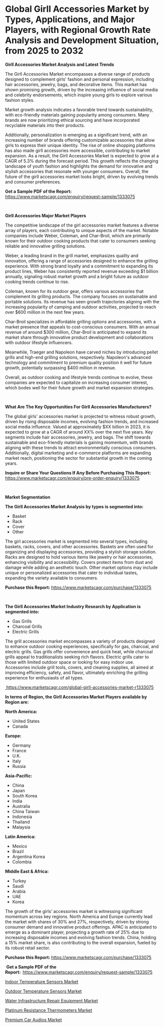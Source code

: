 <p><h1>Global Girll Accessories Market by Types, Applications, and Major Players, with Regional Growth Rate Analysis and Development Situation, from 2025 to 2032</h1></p><p><strong>Girll Accessories Market Analysis and Latest Trends</strong></p>
<p><p>The Girll Accessories Market encompasses a diverse range of products designed to complement girls' fashion and personal expression, including hair accessories, jewelry, bags, and decorative items. This market has shown promising growth, driven by the increasing influence of social media and celebrity endorsements, which inspire young girls to explore various fashion styles.</p><p>Market growth analysis indicates a favorable trend towards sustainability, with eco-friendly materials gaining popularity among consumers. Many brands are now prioritizing ethical sourcing and have incorporated recyclable materials into their products. </p><p>Additionally, personalization is emerging as a significant trend, with an increasing number of brands offering customizable accessories that allow girls to express their unique identity. The rise of online shopping platforms has also made girll accessories more accessible, contributing to market expansion. As a result, the Girll Accessories Market is expected to grow at a CAGR of 5.3% during the forecast period. This growth reflects the changing landscape of youth fashion and highlights the demand for innovative and stylish accessories that resonate with younger consumers. Overall, the future of the girll accessories market looks bright, driven by evolving trends and consumer preferences.</p></p>
<p><strong>Get a Sample PDF of the Report:&nbsp;</strong> <a href="https://www.marketscagr.com/enquiry/request-sample/1333075?utm_campaign=2194&utm_medium=2&utm_source=Github&utm_content=ia&utm_term=24032025&utm_id=girll-accessories">https://www.marketscagr.com/enquiry/request-sample/1333075</a></p>
<p>&nbsp;</p>
<p><strong>Girll Accessories Major Market Players</strong></p>
<p><p>The competitive landscape of the girl accessories market features a diverse array of players, each contributing to unique aspects of the market. Notable companies include Weber, Coleman, and Char-Broil, which are primarily known for their outdoor cooking products that cater to consumers seeking reliable and innovative grilling solutions.</p><p>Weber, a leading brand in the grill market, emphasizes quality and innovation, offering a range of accessories designed to enhance the grilling experience. With strong brand loyalty and a commitment to expanding its product lines, Weber has consistently reported revenue exceeding $1 billion annually, signaling robust market growth and a bright future as outdoor cooking trends continue to rise.</p><p>Coleman, known for its outdoor gear, offers various accessories that complement its grilling products. The company focuses on sustainable and portable solutions. Its revenue has seen growth trajectories aligning with the increasing popularity of camping and outdoor activities, projected to reach over $600 million in the next few years.</p><p>Char-Broil specializes in affordable grilling options and accessories, with a market presence that appeals to cost-conscious consumers. With an annual revenue of around $300 million, Char-Broil is anticipated to expand its market share through innovative product development and collaborations with outdoor lifestyle influencers.</p><p>Meanwhile, Traeger and Napoleon have carved niches by introducing pellet grills and high-end grilling solutions, respectively. Napoleon's advanced technology and commitment to premium quality position it well for future growth, potentially surpassing $400 million in revenue.</p><p>Overall, as outdoor cooking and lifestyle trends continue to evolve, these companies are expected to capitalize on increasing consumer interest, which bodes well for their future growth and market expansion strategies.</p></p>
<p>&nbsp;</p>
<p><strong>What Are The Key Opportunities For Girll Accessories Manufacturers?</strong></p>
<p><p>The global girls' accessories market is projected to witness robust growth, driven by rising disposable incomes, evolving fashion trends, and increased social media influence. Valued at approximately $XX billion in 2023, it is expected to grow at a CAGR of around XX% over the next five years. Key segments include hair accessories, jewelry, and bags. The shift towards sustainable and eco-friendly materials is gaining momentum, with brands aligning with these trends to attract environmentally conscious consumers. Additionally, digital marketing and e-commerce platforms are expanding market reach, positioning the sector for substantial growth in the coming years.</p></p>
<p><strong>Inquire or Share Your Questions If Any Before Purchasing This Report:</strong> <a href="https://www.marketscagr.com/enquiry/pre-order-enquiry/1333075?utm_campaign=2194&utm_medium=2&utm_source=Github&utm_content=ia&utm_term=24032025&utm_id=girll-accessories">https://www.marketscagr.com/enquiry/pre-order-enquiry/1333075</a></p>
<p>&nbsp;</p>
<p><strong>Market Segmentation</strong></p>
<p><strong>The Girll Accessories Market Analysis by types is segmented into:</strong></p>
<p><ul><li>Basket</li><li>Rack</li><li>Cover</li><li>Other</li></ul></p>
<p><p>The girl accessories market is segmented into several types, including baskets, racks, covers, and other accessories. Baskets are often used for organizing and displaying accessories, providing a stylish storage solution. Racks are designed to hold various items like jewelry or hair accessories, enhancing visibility and accessibility. Covers protect items from dust and damage while adding an aesthetic touch. Other market options may include unique or personalized accessories that cater to individual tastes, expanding the variety available to consumers.</p></p>
<p><strong>Purchase this Report:&nbsp;</strong><a href="https://www.marketscagr.com/purchase/1333075?utm_campaign=2194&utm_medium=2&utm_source=Github&utm_content=ia&utm_term=24032025&utm_id=girll-accessories">https://www.marketscagr.com/purchase/1333075</a></p>
<p>&nbsp;</p>
<p><strong>The Girll Accessories Market Industry Research by Application is segmented into:</strong></p>
<p><ul><li>Gas Grills</li><li>Charcoal Grills</li><li>Electric Grills</li></ul></p>
<p><p>The grill accessories market encompasses a variety of products designed to enhance outdoor cooking experiences, specifically for gas, charcoal, and electric grills. Gas grills offer convenience and quick heat, while charcoal grills appeal to traditionalists seeking rich flavors. Electric grills cater to those with limited outdoor space or looking for easy indoor use. Accessories include grill tools, covers, and cleaning supplies, all aimed at improving efficiency, safety, and flavor, ultimately enriching the grilling experience for enthusiasts of all types.</p></p>
<p><a href="https://www.marketscagr.com/global-girll-accessories-market-r1333075?utm_campaign=2194&utm_medium=2&utm_source=Github&utm_content=ia&utm_term=24032025&utm_id=girll-accessories">&nbsp;https://www.marketscagr.com/global-girll-accessories-market-r1333075</a></p>
<p><strong>In terms of Region, the Girll Accessories Market Players available by Region are:</strong></p>
<p>
    <p> <strong> North America: </strong>
        <ul>
            <li>United States</li>
            <li>Canada</li>
        </ul>
        </p> 
    <p> <strong> Europe: </strong>
        <ul>
            <li>Germany</li>
            <li>France</li>
            <li>U.K.</li>
            <li>Italy</li>
            <li>Russia</li>
        </ul>
        </p> 
    <p> <strong> Asia-Pacific: </strong>
        <ul>
            <li>China</li>
            <li>Japan</li>
            <li>South Korea</li>
            <li>India</li>
            <li>Australia</li>
            <li>China Taiwan</li>
            <li>Indonesia</li>
            <li>Thailand</li>
            <li>Malaysia</li>
        </ul>
        </p> 
    <p> <strong> Latin America: </strong>
        <ul>
            <li>Mexico</li>
            <li>Brazil</li>
            <li>Argentina Korea</li>
            <li>Colombia</li>
        </ul>
        </p> 
    <p> <strong> Middle East & Africa: </strong>
        <ul>
            <li>Turkey</li>
            <li>Saudi</li>
            <li>Arabia</li>
            <li>UAE</li>
            <li>Korea</li>
        </ul>
    </p>
    </p>
<p><p>The growth of the girls’ accessories market is witnessing significant momentum across key regions. North America and Europe currently lead the market with shares of 30% and 27%, respectively, driven by strong consumer demand and innovative product offerings. APAC is anticipated to emerge as a dominant player, projecting a growth rate of 25% due to increasing disposable incomes and evolving fashion trends. China, holding a 15% market share, is also contributing to the overall expansion, fueled by its robust retail sector.</p></p>
<p><strong>Purchase this Report: </strong><a href="https://www.marketscagr.com/purchase/1333075?utm_campaign=2194&utm_medium=2&utm_source=Github&utm_content=ia&utm_term=24032025&utm_id=girll-accessories">https://www.marketscagr.com/purchase/1333075</a></p>
<p>&nbsp;<strong>Get a Sample PDF of the Report:&nbsp;&nbsp;</strong><a href="https://www.marketscagr.com/enquiry/request-sample/1333075?utm_campaign=2194&utm_medium=2&utm_source=Github&utm_content=ia&utm_term=24032025&utm_id=girll-accessories">https://www.marketscagr.com/enquiry/request-sample/1333075</a></p>
<p><strong></strong></p>
<p><p><a href="https://www.linkedin.com/pulse/indoor-temperature-sensors-market-share-analysis-145-cagr-growth-qdbmf?utm_campaign=2194&utm_medium=2&utm_source=Github&utm_content=ia&utm_term=24032025&utm_id=girll-accessories">Indoor Temperature Sensors Market</a></p><p><a href="https://www.linkedin.com/pulse/outdoor-temperature-sensors-market-global-share-ranking-qw5mf?utm_campaign=2194&utm_medium=2&utm_source=Github&utm_content=ia&utm_term=24032025&utm_id=girll-accessories">Outdoor Temperature Sensors Market</a></p><p><a href="https://github.com/gaiusmelyna/Market-Research-Report-List-1/blob/main/water-infrastructure-repair-equipment-market.md?utm_campaign=2194&utm_medium=2&utm_source=Github&utm_content=ia&utm_term=24032025&utm_id=girll-accessories">Water Infrastructure Repair Equipment Market</a></p><p><a href="https://www.linkedin.com/pulse/future-growth-revenue-analysis-platinum-resistance-thermometers-e0njf?utm_campaign=2194&utm_medium=2&utm_source=Github&utm_content=ia&utm_term=24032025&utm_id=girll-accessories">Platinum Resistance Thermometers Market</a></p><p><a href="https://github.com/pupunhez/Market-Research-Report-List-1/blob/main/premium-car-audios-market.md?utm_campaign=2194&utm_medium=2&utm_source=Github&utm_content=ia&utm_term=24032025&utm_id=girll-accessories">Premium Car Audios Market</a></p></p>